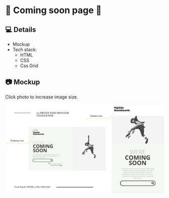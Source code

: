# 🎨 Coming soon page 🎨

## 💻 Details
- Mockup 
- Tech stack: 
    - HTML 
    - CSS 
    - Css Grid

## 📷 Mockup 
<p>Click photo to increase image size.</p>
    <p float="left">
    <img src="./images/Mockup.png" width="800" alt="mockup photo"/>
</p>    